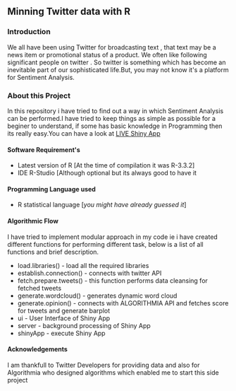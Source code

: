
## Minning Twitter data with R
### Introduction
We all have been using Twitter for broadcasting text , that text may be a news item or promotional status of a product. We often like following significant people on twitter . So twitter is something which has become an inevitable part of our sophisticated life.But, you may not know it's a platform for Sentiment Analysis.
### About this Project
In this repository i have tried to find out a way in which Sentiment Analysis can be performed.I have tried to keep things as simple as possible for a beginer to understand, if some has basic knowledge in Programming then its really easy.You can have a look at [LIVE Shiny App](https://erjpsingh.shinyapps.io/opinion_analysis/)
#### Software Requirement's
 * Latest version of R [At the time of compilation it was R-3.3.2]
 * IDE R-Studio [Although optional but its always good to have it
 
#### Programming Language used
* R statistical language [_you might have already guessed it_]
#### Algorithmic Flow
I have tried to implement modular approach in my code ie i have created different functions for performing different task, below is a list of all functions and brief description.

* load.libraries() - load all the required libraries
* establish.connection() - connects with twitter API 
* fetch.prepare.tweets() - this function performs data cleansing for fetched tweets
* generate.wordcloud() - generates dynamic word cloud 
* generate.opinion() - connects with ALGORITHMIA API and fetches score for tweets and generate barplot
* ui - User Interface of Shiny App
* server -  background processing of Shiny App
* shinyApp - execute Shiny App

#### Acknowledgements
I am thankfull to Twitter Developers for providing data and also for Algorithmia who designed algorithms which enabled me to start this side project 
